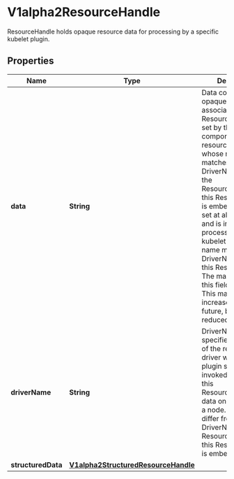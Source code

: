 

# V1alpha2ResourceHandle

ResourceHandle holds opaque resource data for processing by a specific kubelet plugin.
## Properties

Name | Type | Description | Notes
------------ | ------------- | ------------- | -------------
**data** | **String** | Data contains the opaque data associated with this ResourceHandle. It is set by the controller component of the resource driver whose name matches the DriverName set in the ResourceClaimStatus this ResourceHandle is embedded in. It is set at allocation time and is intended for processing by the kubelet plugin whose name matches the DriverName set in this ResourceHandle.  The maximum size of this field is 16KiB. This may get increased in the future, but not reduced. |  [optional]
**driverName** | **String** | DriverName specifies the name of the resource driver whose kubelet plugin should be invoked to process this ResourceHandle&#39;s data once it lands on a node. This may differ from the DriverName set in ResourceClaimStatus this ResourceHandle is embedded in. |  [optional]
**structuredData** | [**V1alpha2StructuredResourceHandle**](V1alpha2StructuredResourceHandle.md) |  |  [optional]



